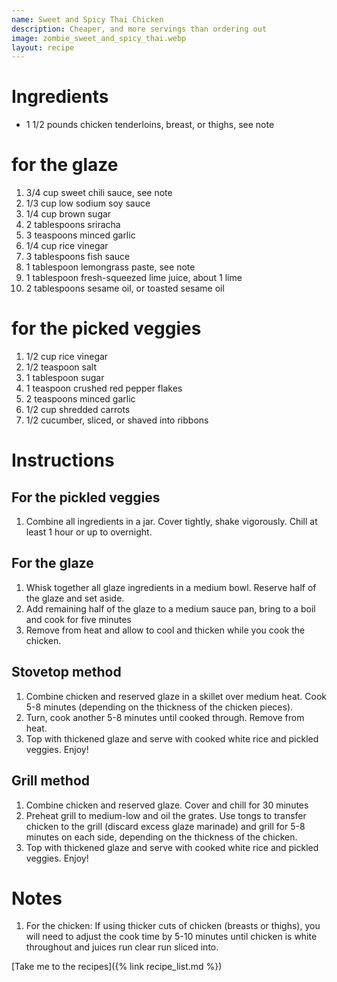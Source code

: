 ```yaml
---
name: Sweet and Spicy Thai Chicken
description: Cheaper, and more servings than ordering out
image: zombie_sweet_and_spicy_thai.webp
layout: recipe
---
```


# Ingredients
* 1 1/2 pounds chicken tenderloins, breast, or thighs, see note
# for the glaze
1. 3/4 cup sweet chili sauce, see note
2. 1/3 cup low sodium soy sauce
3. 1/4 cup brown sugar
4. 2 tablespoons sriracha
5. 3 teaspoons minced garlic
6. 1/4 cup rice vinegar
7. 3 tablespoons fish sauce
8. 1 tablespoon lemongrass paste, see note
9. 1 tablespoon fresh-squeezed lime juice, about 1 lime
10. 2 tablespoons sesame oil, or toasted sesame oil

# for the picked veggies
1. 1/2 cup rice vinegar
2. 1/2 teaspoon salt
3. 1 tablespoon sugar
4. 1 teaspoon crushed red pepper flakes
5. 2 teaspoons minced garlic
6. 1/2 cup shredded carrots
7. 1/2 cucumber, sliced, or shaved into ribbons

# Instructions
## For the pickled veggies

1. Combine all ingredients in a jar. Cover tightly, shake vigorously. Chill
at least 1 hour or up to overnight.
## For the glaze

1. Whisk together all glaze ingredients in a medium bowl. Reserve half of
the glaze and set aside.
1. Add remaining half of the glaze to a medium sauce pan, bring to a boil
and cook for five minutes
1. Remove from heat and allow to cool and thicken while you cook the chicken.

## Stovetop method
1. Combine chicken and reserved glaze in a skillet over medium heat. Cook 5-8 
minutes (depending on the thickness of the chicken pieces).
1. Turn, cook another 5-8 minutes until cooked through. Remove from heat.
1. Top with thickened glaze and serve with cooked white rice and pickled veggies. Enjoy!

## Grill method
1. Combine chicken and reserved glaze. Cover and chill for 30 minutes
2. Preheat grill to medium-low and oil the grates. Use tongs to transfer chicken to
the grill (discard excess glaze marinade) and grill for 5-8 minutes on each side, depending
on the thickness of the chicken.
3. Top with thickened glaze and serve with cooked white rice and pickled veggies. Enjoy!

# Notes
1. For the chicken: If using thicker cuts of chicken (breasts or thighs), you will need to
adjust the cook time by 5-10 minutes until chicken is white throughout and juices run clear
run sliced into.

[Take me to the recipes]({% link recipe_list.md %})
